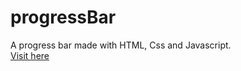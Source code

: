 # progressBar
A progress bar made with HTML, Css and Javascript.
<br>
<a href="https://mrinnnmoy.github.io/progressBar/" target="_blank">Visit here</a>
